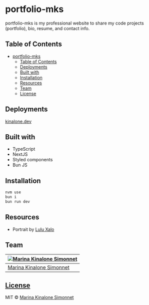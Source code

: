 # portfolio-mks

portfolio-mks is my professional website to share my code projects (portfolio), bio, resume, and contact info.

## Table of Contents

- [portfolio-mks](#portfolio-mks)
  - [Table of Contents](#table-of-contents)
  - [Deployments](#deployments)
  - [Built with](#built-with)
  - [Installation](#installation)
  - [Resources](#resources)
  - [Team](#team)
  - [License](#license)

## Deployments

[kinalone.dev](https://kinalone.dev)

## Built with

- TypeScript
- NextJS
- Styled components
- Bun JS

## Installation

```bash
nvm use
bun i
bun run dev
```

## Resources

- Portrait by [Lulu Xalo](https://www.instagram.com/lulu.xalo/)

## Team

| [![Marina Kinalone Simonnet](https://avatars.githubusercontent.com/u/63544936?v=3&s=144)](https://github.com/marinakinalone) |
| ---------------------------------------------------------------------------------------------------------------------------- |
| [Marina Kinalone Simonnet](https://github.com/marinakinalone)                                                                |

## [License](https://github.com/marinakinalone/portfolio-mks/blob/main/LICENSE.txt)

MIT © [Marina Kinalone Simonnet](https://github.com/marinakinalone)
